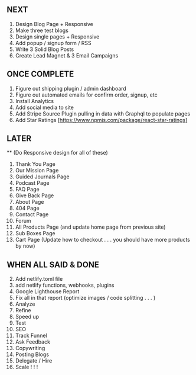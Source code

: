 ## NEXT

1. Design Blog Page + Responsive
2. Make three test blogs
3. Design single pages + Responsive
4. Add popup / signup form / RSS
5. Write 3 Solid Blog Posts
6. Create Lead Magnet & 3 Email Campaigns

## ONCE COMPLETE

1. Figure out shipping plugin / admin dashboard
2. Figure out automated emails for confirm order, signup, etc
3. Install Analytics
4. Add social media to site
5. Add Stripe Source Plugin pulling in data with Graphql to populate pages
6. Add Star Ratings [https://www.npmjs.com/package/react-star-ratings]

## LATER

\*\* (Do Responsive design for all of these)

1. Thank You Page
2. Our Mission Page
3. Guided Journals Page
4. Podcast Page
5. FAQ Page
6. Give Back Page
7. About Page
8. 404 Page
9. Contact Page
10. Forum
11. All Products Page (and update home page from previous site)
12. Sub Boxes Page
13. Cart Page (Update how to checkout . . . you should have more products by now)

## WHEN ALL SAID & DONE

2. Add netlify.toml file
3. add netlify functions, webhooks, plugins
4. Google Lighthouse Report
5. Fix all in that report (optimize images / code splitting . . . )
6. Analyze
7. Refine
8. Speed up
9. Test
10. SEO
11. Track Funnel
12. Ask Feedback
13. Copywriting
14. Posting Blogs
15. Delegate / Hire
16. Scale ! ! !
